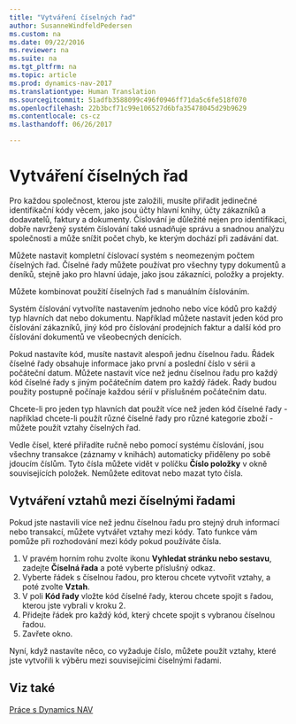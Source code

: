 ```yaml
---
title: "Vytváření číselných řad"
author: SusanneWindfeldPedersen
ms.custom: na
ms.date: 09/22/2016
ms.reviewer: na
ms.suite: na
ms.tgt_pltfrm: na
ms.topic: article
ms.prod: dynamics-nav-2017
ms.translationtype: Human Translation
ms.sourcegitcommit: 51adfb3588099c496f0946ff71da5c6fe518f070
ms.openlocfilehash: 22b3bcf71c99e106527d6bfa35478045d29b9629
ms.contentlocale: cs-cz
ms.lasthandoff: 06/26/2017

---
```


# <a name="create-number-series"></a>Vytváření číselných řad

Pro každou společnost, kterou jste založili, musíte přiřadit jedinečné identifikační kódy věcem, jako jsou účty hlavní knihy, účty zákazníků a dodavatelů, faktury a dokumenty. Číslování je důležité nejen pro identifikaci, dobře navržený systém číslování také usnadňuje správu a snadnou analýzu společnosti a může snížit počet chyb, ke kterým dochází při zadávání dat.

Můžete nastavit kompletní číslovací systém s neomezeným počtem číselných řad. Číselné řady můžete používat pro všechny typy dokumentů a deníků, stejně jako pro hlavní údaje, jako jsou zákazníci, položky a projekty.

Můžete kombinovat použití číselných řad s manuálním číslováním.

Systém číslování vytvoříte nastavením jednoho nebo více kódů pro každý typ hlavních dat nebo dokumentu. Například můžete nastavit jeden kód pro číslování zákazníků, jiný kód pro číslování prodejních faktur a další kód pro číslování dokumentů ve všeobecných denících.

Pokud nastavíte kód, musíte nastavit alespoň jednu číselnou řadu. Řádek číselné řady obsahuje informace jako první a poslední číslo v sérii a počáteční datum. Můžete nastavit více než jednu číselnou řadu pro každý kód číselné řady s jiným počátečním datem pro každý řádek. Řady budou použity postupně počínaje každou sérií v příslušném počátečním datu.

Chcete-li pro jeden typ hlavních dat použít více než jeden kód číselné řady - například chcete-li použít různé číselné řady pro různé kategorie zboží - můžete použít vztahy číselných řad.

Vedle čísel, které přiřadíte ručně nebo pomocí systému číslování, jsou všechny transakce (záznamy v knihách) automaticky přiděleny po sobě jdoucím číslům. Tyto čísla můžete vidět v políčku **Číslo položky** v okně souvisejících položek. Nemůžete editovat nebo mazat tyto čísla.

## <a name="to-create-relationships-between-number-series"></a>Vytváření vztahů mezi číselnými řadami
Pokud jste nastavili více než jednu číselnou řadu pro stejný druh informací nebo transakcí, můžete vytvářet vztahy mezi kódy. Tato funkce vám pomůže  při rozhodování mezi kódy pokud používáte čísla.

1. V pravém horním rohu zvolte ikonu **Vyhledat stránku nebo sestavu**, zadejte **Číselná řada** a poté vyberte příslušný odkaz.
2. Vyberte řádek s číselnou řadou, pro kterou chcete vytvořit vztahy, a poté zvolte **Vztah**.
3. V poli **Kód řady** vložte kód číselné řady, kterou chcete spojit s řadou, kterou jste vybrali v kroku 2.
4. Přidejte řádek pro každý kód, který chcete spojit s vybranou číselnou řadou.
5. Zavřete okno.

Nyní, když nastavíte něco, co vyžaduje číslo, můžete použít vztahy, které jste vytvořili k výběru mezi souvisejícími číselnými řadami.

## <a name="see-also"></a>Viz také
[Práce s Dynamics NAV](ui-work-product.md)

